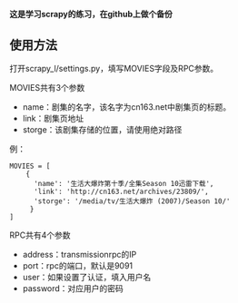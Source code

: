 #### 这是学习scrapy的练习，在github上做个备份 ####
## 使用方法 ##
打开scrapy_l/settings.py，填写MOVIES字段及RPC参数。

MOVIES共有3个参数
- name：剧集的名字，该名字为cn163.net中剧集页的标题。
- link：剧集页地址
- storge：该剧集存储的位置，请使用绝对路径


例：
```
MOVIES = [
    {
      'name': '生活大爆炸第十季/全集Season 10迅雷下载', 
      'link': 'http://cn163.net/archives/23809/', 
      'storge': '/media/tv/生活大爆炸 (2007)/Season 10/'
     }
]
```
RPC共有4个参数


- address：transmissionrpc的IP
- port：rpc的端口，默认是9091
- user：如果设置了认证，填入用户名
- password：对应用户的密码
